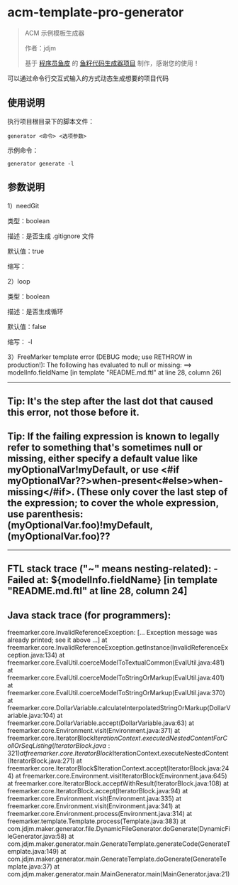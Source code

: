 # acm-template-pro-generator

> ACM 示例模板生成器
>
> 作者：jdjm
>
> 基于 [程序员鱼皮](https://yuyuanweb.feishu.cn/wiki/Abldw5WkjidySxkKxU2cQdAtnah) 的 [鱼籽代码生成器项目](https://github.com/liyupi/yuzi-generator) 制作，感谢您的使用！

可以通过命令行交互式输入的方式动态生成想要的项目代码

## 使用说明

执行项目根目录下的脚本文件：

```
generator <命令> <选项参数>
```

示例命令：

```
generator generate -l
```

## 参数说明

1）needGit

类型：boolean

描述：是否生成 .gitignore 文件

默认值：true

缩写： 


2）loop

类型：boolean

描述：是否生成循环

默认值：false

缩写： -l


3）FreeMarker template error (DEBUG mode; use RETHROW in production!):
The following has evaluated to null or missing:
==> modelInfo.fieldName  [in template "README.md.ftl" at line 28, column 26]

----
Tip: It's the step after the last dot that caused this error, not those before it.
----
Tip: If the failing expression is known to legally refer to something that's sometimes null or missing, either specify a default value like myOptionalVar!myDefault, or use <#if myOptionalVar??>when-present<#else>when-missing</#if>. (These only cover the last step of the expression; to cover the whole expression, use parenthesis: (myOptionalVar.foo)!myDefault, (myOptionalVar.foo)??
----

----
FTL stack trace ("~" means nesting-related):
	- Failed at: ${modelInfo.fieldName}  [in template "README.md.ftl" at line 28, column 24]
----

Java stack trace (for programmers):
----
freemarker.core.InvalidReferenceException: [... Exception message was already printed; see it above ...]
	at freemarker.core.InvalidReferenceException.getInstance(InvalidReferenceException.java:134)
	at freemarker.core.EvalUtil.coerceModelToTextualCommon(EvalUtil.java:481)
	at freemarker.core.EvalUtil.coerceModelToStringOrMarkup(EvalUtil.java:401)
	at freemarker.core.EvalUtil.coerceModelToStringOrMarkup(EvalUtil.java:370)
	at freemarker.core.DollarVariable.calculateInterpolatedStringOrMarkup(DollarVariable.java:104)
	at freemarker.core.DollarVariable.accept(DollarVariable.java:63)
	at freemarker.core.Environment.visit(Environment.java:371)
	at freemarker.core.IteratorBlock$IterationContext.executedNestedContentForCollOrSeqListing(IteratorBlock.java:321)
	at freemarker.core.IteratorBlock$IterationContext.executeNestedContent(IteratorBlock.java:271)
	at freemarker.core.IteratorBlock$IterationContext.accept(IteratorBlock.java:244)
	at freemarker.core.Environment.visitIteratorBlock(Environment.java:645)
	at freemarker.core.IteratorBlock.acceptWithResult(IteratorBlock.java:108)
	at freemarker.core.IteratorBlock.accept(IteratorBlock.java:94)
	at freemarker.core.Environment.visit(Environment.java:335)
	at freemarker.core.Environment.visit(Environment.java:341)
	at freemarker.core.Environment.process(Environment.java:314)
	at freemarker.template.Template.process(Template.java:383)
	at com.jdjm.maker.generator.file.DynamicFileGenerator.doGenerate(DynamicFileGenerator.java:58)
	at com.jdjm.maker.generator.main.GenerateTemplate.generateCode(GenerateTemplate.java:149)
	at com.jdjm.maker.generator.main.GenerateTemplate.doGenerate(GenerateTemplate.java:37)
	at com.jdjm.maker.generator.main.MainGenerator.main(MainGenerator.java:21)
